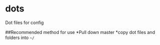 # dots
Dot files for config

##Recommended method for use
*Pull down master
*copy dot files and folders into `~/`
